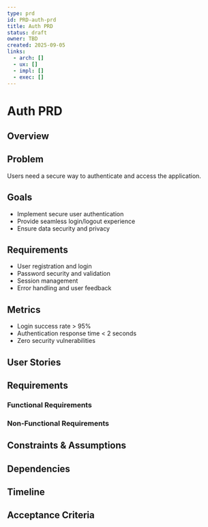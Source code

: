 ```yaml
---
type: prd
id: PRD-auth-prd
title: Auth PRD
status: draft
owner: TBD
created: 2025-09-05
links:
  - arch: []
  - ux: []
  - impl: []
  - exec: []
---
```


# Auth PRD

## Overview
<!-- Brief description of the product/feature -->

## Problem
<!-- What problem does this solve? -->
Users need a secure way to authenticate and access the application.

## Goals
<!-- What are we trying to achieve? -->
- Implement secure user authentication
- Provide seamless login/logout experience
- Ensure data security and privacy

## Requirements
<!-- What must the system do? -->
- User registration and login
- Password security and validation
- Session management
- Error handling and user feedback

## Metrics
<!-- How will we measure success? -->
- Login success rate > 95%
- Authentication response time < 2 seconds
- Zero security vulnerabilities

## User Stories
<!-- Who are the users and what do they need? -->

## Requirements
### Functional Requirements
<!-- What must the system do? -->

### Non-Functional Requirements
<!-- Performance, security, scalability, etc. -->

## Constraints & Assumptions
<!-- What limitations or assumptions are we working with? -->

## Dependencies
<!-- What other systems or features does this depend on? -->

## Timeline
<!-- High-level timeline and milestones -->

## Acceptance Criteria
<!-- How do we know when this is done? -->